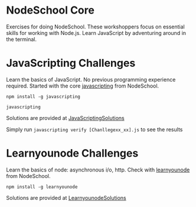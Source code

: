 # NodeSchool Core
Exercises for doing NodeSchool. 
These workshoppers focus on essential skills for working with Node.js.
Learn JavaScript by adventuring around in the terminal.

# JavaScripting Challenges
Learn the basics of JavaScript. No previous programming experience required.
Started with the core [javascripting](https://nodeschool.io/#workshopper-list) from NodeSchool.


`npm install -g javascripting`

`javascripting`

Solutions are provided at [JavaScriptingSolutions](https://github.com/fbiztk110/NodeSchool/tree/master/JavaScriptingSolutions)

Simply run
`javascripting verify [Chanllegexx_xx].js` to see the results

# Learnyounode Challenges
Learn the basics of node: asynchronous i/o, http. 
Check with [learnyounode](https://nodeschool.io/#workshopper-list) from NodeSchool.

`npm install -g learnyounode`

Solutions are provided at [LearnyounodeSolutions](https://github.com/fbiztk110/NodeSchool/tree/master/LearnyounodeSolutions)